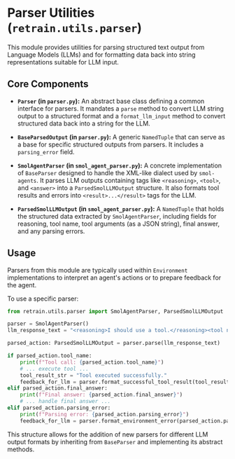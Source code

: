 # Parser Utilities (`retrain.utils.parser`)

This module provides utilities for parsing structured text output from Language Models (LLMs) and for formatting data back into string representations suitable for LLM input.

## Core Components

-   **`Parser` (in `parser.py`):**
    An abstract base class defining a common interface for parsers. It mandates a `parse` method to convert LLM string output to a structured format and a `format_llm_input` method to convert structured data back into a string for the LLM.

-   **`BaseParsedOutput` (in `parser.py`):**
    A generic `NamedTuple` that can serve as a base for specific structured outputs from parsers. It includes a `parsing_error` field.

-   **`SmolAgentParser` (in `smol_agent_parser.py`):**
    A concrete implementation of `BaseParser` designed to handle the XML-like dialect used by `smol-agents`. It parses LLM outputs containing tags like `<reasoning>`, `<tool>`, and `<answer>` into a `ParsedSmolLLMOutput` structure. It also formats tool results and errors into `<result>...</result>` tags for the LLM.

-   **`ParsedSmolLLMOutput` (in `smol_agent_parser.py`):**
    A `NamedTuple` that holds the structured data extracted by `SmolAgentParser`, including fields for reasoning, tool name, tool arguments (as a JSON string), final answer, and any parsing errors.

## Usage

Parsers from this module are typically used within `Environment` implementations to interpret an agent's actions or to prepare feedback for the agent.

To use a specific parser:

```python
from retrain.utils.parser import SmolAgentParser, ParsedSmolLLMOutput

parser = SmolAgentParser()
llm_response_text = "<reasoning>I should use a tool.</reasoning><tool name=\"my_tool\" args='{\"param\": \"value\"}'></tool>"

parsed_action: ParsedSmolLLMOutput = parser.parse(llm_response_text)

if parsed_action.tool_name:
    print(f"Tool call: {parsed_action.tool_name}")
    # ... execute tool ...
    tool_result_str = "Tool executed successfully."
    feedback_for_llm = parser.format_successful_tool_result(tool_result_str)
elif parsed_action.final_answer:
    print(f"Final answer: {parsed_action.final_answer}")
    # ... handle final answer ...
elif parsed_action.parsing_error:
    print(f"Parsing error: {parsed_action.parsing_error}")
    feedback_for_llm = parser.format_environment_error(parsed_action.parsing_error)

```

This structure allows for the addition of new parsers for different LLM output formats by inheriting from `BaseParser` and implementing its abstract methods. 
